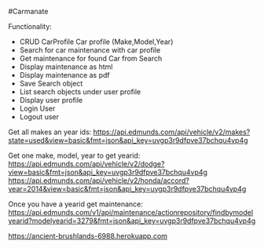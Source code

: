 #Carmanate

Functionality:

* CRUD CarProfile Car profile (Make,Model,Year)
* Search for car maintenance with car profile
* Get maintenance for found Car from Search
* Display maintenance as html
* Display maintenance as pdf
* Save Search object
* List search objects under user profile
* Display user profile
* Login User
* Logout user

Get all makes an year ids:
https://api.edmunds.com/api/vehicle/v2/makes?state=used&view=basic&fmt=json&api_key=uvgp3r9dfpve37bchqu4vp4g


Get one make, model, year to get yearid:
https://api.edmunds.com/api/vehicle/v2/dodge?view=basic&fmt=json&api_key=uvgp3r9dfpve37bchqu4vp4g
https://api.edmunds.com/api/vehicle/v2/honda/accord?year=2014&view=basic&fmt=json&api_key=uvgp3r9dfpve37bchqu4vp4g

Once you have a yearid get maintenance:
https://api.edmunds.com/v1/api/maintenance/actionrepository/findbymodelyearid?modelyearid=3279&fmt=json&api_key=uvgp3r9dfpve37bchqu4vp4g

https://ancient-brushlands-6988.herokuapp.com